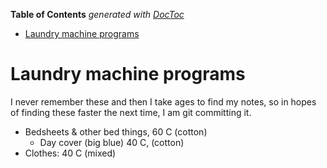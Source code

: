<!-- START doctoc generated TOC please keep comment here to allow auto update -->
<!-- DON'T EDIT THIS SECTION, INSTEAD RE-RUN doctoc TO UPDATE -->
**Table of Contents**  *generated with [DocToc](https://github.com/thlorenz/doctoc)*

- [Laundry machine programs](#laundry-machine-programs)

<!-- END doctoc generated TOC please keep comment here to allow auto update -->

# Laundry machine programs

I never remember these and then I take ages to find my notes, so in hopes
of finding these faster the next time, I am git committing it.

- Bedsheets & other bed things, 60 C (cotton)
  - Day cover (big blue) 40 C, (cotton)
- Clothes: 40 C (mixed)
